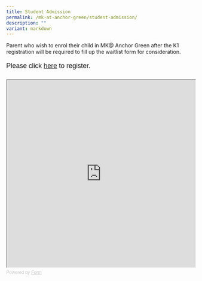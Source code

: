 ```yaml
---
title: Student Admission
permalink: /mk-at-anchor-green/student-admission/
description: ""
variant: markdown
---
```

Parent who wish to enrol their child in MK@ Anchor Green after the K1 registration will be required to fill up the waitlist form for consideration.

<div style="font-family: Sans-Serif;
    font-size: 18px;
    color: #000;
    opacity: 0.9;
    padding-top: 5px;
    padding-bottom: 8px;">
 Please click
  <a href="https://form.gov.sg/67b53e12dd25b421703718cc" target="_blank">here</a> to register.
</div>
<br>

<iframe id="iframe" src="https://form.gov.sg/67b53e12dd25b421703718cc" style="width: 100%; height: 500px"></iframe>

<div style="font-family: Sans-Serif;
    font-size: 12px;
    color: #999;
    opacity: 0.5;
    padding-top: 5px;">
  Powered by <a href="https://form.gov.sg" style="color: #999">Form</a>
</div>